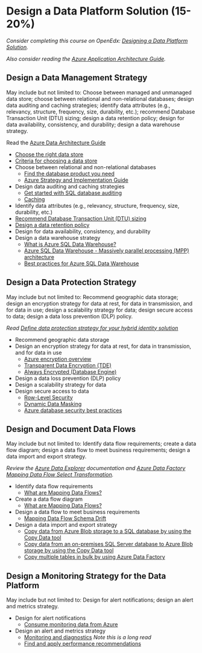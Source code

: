 # Design a Data Platform Solution (15-20%)

*Consider completing this course on OpenEdx: [Designing a Data Platform Solution](https://openedx.microsoft.com/courses/course-v1:Microsoft+AZ-301.2+2019_T1/course/).*

*Also consider reading the [Azure Application Architecture Guide](https://docs.microsoft.com/en-us/azure/architecture/guide/).*

## Design a Data Management Strategy

May include but not limited to: Choose between managed and unmanaged data store; choose between relational and non-relational databases; design data auditing and caching strategies; identify data attributes (e.g., relevancy, structure, frequency, size, durability, etc.); recommend Database Transaction Unit (DTU) sizing; design a data retention policy; design for data availability, consistency, and durability; design a data warehouse strategy.

Read the [Azure Data Architecture Guide](https://docs.microsoft.com/en-us/azure/architecture/data-guide/)

* [Choose the right data store](https://docs.microsoft.com/en-us/azure/architecture/guide/technology-choices/data-store-overview)
* [Criteria for choosing a data store](https://docs.microsoft.com/en-us/azure/architecture/guide/technology-choices/data-store-comparison)
* Choose between relational and non-relational databases
    * [Find the database product you need](https://azure.microsoft.com/en-us/product-categories/databases/)
    * [Azure Strategy and Implementation Guide](https://azure.microsoft.com/en-us/resources/azure-strategy-and-implementation-guide/en-us/)
* Design data auditing and caching strategies
    * [Get started with SQL database auditing](https://docs.microsoft.com/en-us/azure/sql-database/sql-database-auditing)
    * [Caching](https://docs.microsoft.com/en-us/azure/architecture/best-practices/caching)
* Identify data attributes (e.g., relevancy, structure, frequency, size, durability, etc.)
* [Recommend Database Transaction Unit (DTU) sizing](https://docs.microsoft.com/en-us/azure/sql-database/sql-database-service-tiers-dtu)
* [Design a data retention policy](https://docs.microsoft.com/en-us/azure/sql-database/sql-database-long-term-retention)
* Design for data availability, consistency, and durability
* Design a data warehouse strategy
    * [What is Azure SQL Data Warehouse?](https://docs.microsoft.com/en-us/azure/sql-data-warehouse/sql-data-warehouse-overview-what-is)
    * [Azure SQL Data Warehouse - Massively parallel processing (MPP) architecture](https://docs.microsoft.com/en-us/azure/sql-data-warehouse/massively-parallel-processing-mpp-architecture)
    * [Best practices for Azure SQL Data Warehouse](https://docs.microsoft.com/en-us/azure/sql-data-warehouse/sql-data-warehouse-best-practices)

## Design a Data Protection Strategy
May include but not limited to: Recommend geographic data storage; design an encryption strategy for data at rest, for data in transmission, and for data in use; design a scalability strategy for data; design secure access to data; design a data loss prevention (DLP) policy.

*Read [Define data protection strategy for your hybrid identity solution](https://docs.microsoft.com/en-us/azure/active-directory/hybrid/plan-hybrid-identity-design-considerations-data-protection-strategy)*
*  Recommend geographic data storage
* Design an encryption strategy for data at rest, for data in transmission, and for data in use
    * [Azure encryption overview](https://docs.microsoft.com/en-us/azure/security/security-azure-encryption-overview)
    * [Transparent Data Encryption (TDE)](https://docs.microsoft.com/en-us/sql/relational-databases/security/encryption/transparent-data-encryption?view=sql-server-2017)
    * [Always Encrypted (Database Engine)](https://docs.microsoft.com/en-us/sql/relational-databases/security/encryption/always-encrypted-database-engine?view=sql-server-2017)
* Design a data loss prevention (DLP) policy
* Design a scalability strategy for data
* Design secure access to data
    * [Row-Level Security](https://docs.microsoft.com/en-us/sql/relational-databases/security/row-level-security?view=sql-server-2017)
    * [Dynamic Data Masking](https://docs.microsoft.com/en-us/sql/relational-databases/security/dynamic-data-masking?view=sql-server-2017)
    * [Azure database security best practices](https://docs.microsoft.com/en-us/azure/security/azure-database-security-best-practices)


## Design and Document Data Flows

May include but not limited to: Identify data flow requirements; create a data flow diagram; design a data flow to meet business requirements; design a data import and export strategy.

*Review the [Azure Data Explorer](https://docs.microsoft.com/en-us/azure/data-explorer/) documentation and [Azure Data Factory Mapping Data Flow Select Transformation](https://docs.microsoft.com/en-us/azure/data-factory/data-flow-select).*
* Identify data flow requirements
    * [What are Mapping Data Flows?](https://docs.microsoft.com/en-us/azure/data-factory/concepts-data-flow-overview)
* Create a data flow diagram
    * [What are Mapping Data Flows?](https://docs.microsoft.com/en-us/azure/data-factory/concepts-data-flow-overview)
* Design a data flow to meet business requirements
    * [Mapping Data Flow Schema Drift](https://docs.microsoft.com/en-us/azure/data-factory/concepts-data-flow-schema-drift)
* Design a data import and export strategy
    * [Copy data from Azure Blob storage to a SQL database by using the Copy Data tool](https://docs.microsoft.com/en-us/azure/data-factory/tutorial-copy-data-tool)
    * [Copy data from an on-premises SQL Server database to Azure Blob storage by using the Copy Data tool](https://docs.microsoft.com/en-us/azure/data-factory/tutorial-hybrid-copy-data-tool)
    * [Copy multiple tables in bulk by using Azure Data Factory](https://docs.microsoft.com/en-us/azure/data-factory/tutorial-bulk-copy-portal)


## Design a Monitoring Strategy for the Data Platform
May include but not limited to: Design for alert notifications; design an alert and metrics strategy.

* Design for alert notifications
    * [Consume monitoring data from Azure](https://docs.microsoft.com/en-us/azure/azure-monitor/platform/data-sources-reference#options-for-data-consumption)
* Design an alert and metrics strategy
    * [Monitoring and diagnostics](https://docs.microsoft.com/en-us/azure/architecture/best-practices/monitoring)  *Note this is a long read*
    * [Find and apply performance recommendations](https://docs.microsoft.com/en-us/azure/sql-database/sql-database-advisor-portal)

